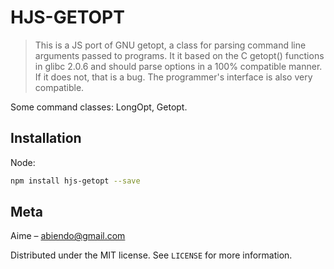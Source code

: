 # HJS-GETOPT
> This is a JS port of GNU getopt, a class for parsing command line arguments passed to programs. It it based on the C
 getopt() functions in glibc 2.0.6 and should parse options in a 100% compatible manner. If it does not, that is a 
 bug. The programmer's interface is also very compatible.

Some command classes: LongOpt, Getopt.

## Installation

Node:

```sh
npm install hjs-getopt --save
```

## Meta

Aime – abiendo@gmail.com

Distributed under the MIT license. See ``LICENSE`` for more information.
